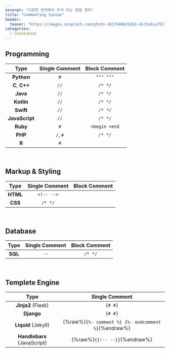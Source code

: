 ```yaml
---
excerpt: "다양한 언어에서 주석 다는 방법 정리"
title: "Commenting Syntax"
header:
  teaser: "https://images.unsplash.com/photo-1617040619263-41c5a9ca7521?q=80&w=2940&auto=format&fit=crop&ixlib=rb-4.0.3&ixid=M3wxMjA3fDB8MHxwaG90by1wYWdlfHx8fGVufDB8fHx8fA%3D%3D"
categories:
  - Cheatsheet
---
```


## Programming

|      Type      | Single Comment | Block Comment |
|:--------------:|:--------------:|:-------------:|
|   **Python**   |       `#`      |   `""" """`   |
| **C**, **C++** |      `//`      |    `/* */`    |
|    **Java**    |      `//`      |    `/* */`    |
|   **Kotlin**   |      `//`      |    `/* */`    |
|    **Swift**   |      `//`      |    `/* */`    |
| **JavaScript** |      `//`      |    `/* */`    |
|    **Ruby**    |       `#`      | `=begin =end` |
|     **PHP**    |     `/`, `#`   |    `/* */`    |
|      **R**     |       `#`      |               |

<br>

## Markup & Styling

|   Type   | Single Comment | Block Comment |
|:--------:|:--------------:|:-------------:|
| **HTML** |   `<!-- -->`   |               |
|  **CSS** |     `/* */`    |               |

<br>

## Database

|   Type  | Single Comment | Block Comment |
|:-------:|:--------------:|:-------------:|
| **SQL** |      `--`      |    `/* */`    |

<br>

## Templete Engine

|         Type               |           Single Comment                            |
|:--------------------------:|:---------------------------------------------------:|
|  **Jinja2** (Flask)        |               `{# #}`                               |
|      **Django**            |               `{# #}`                               |
| **Liquid** (Jekyll)        | {%raw%}`{%- comment %} {%- endcomment %}`{%endraw%} |
| **Handlebars** (JavaScript)| {%raw%}`{{!-- --}}`{%endraw%}                       |